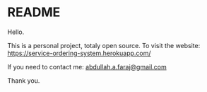 # README

Hello.

This is a personal project, totaly open source.
To visit the website: https://service-ordering-system.herokuapp.com/

If you need to contact me: abdullah.a.faraj@gmail.com

Thank you.
